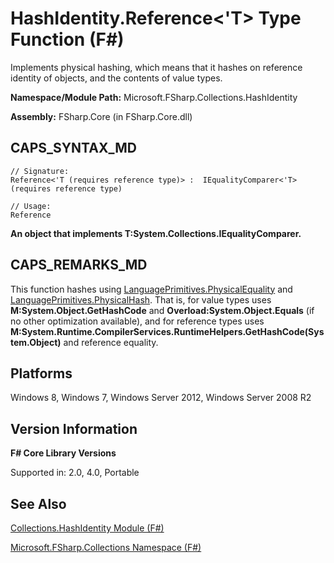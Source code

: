 # HashIdentity.Reference<'T> Type Function (F#)

Implements physical hashing, which means that it hashes on reference identity of objects, and the contents of value types.

**Namespace/Module Path:** Microsoft.FSharp.Collections.HashIdentity

**Assembly:** FSharp.Core (in FSharp.Core.dll)


## CAPS_SYNTAX_MD

```
// Signature:
Reference<'T (requires reference type)> :  IEqualityComparer<'T> (requires reference type)

// Usage:
Reference
```
**An object that implements T:System.Collections.IEqualityComparer.**
## CAPS_REMARKS_MD
This function hashes using [LanguagePrimitives.PhysicalEquality](http://msdn.microsoft.com/en-us/library/1783ed93-63f4-4936-832f-4bf0db6e3586) and [LanguagePrimitives.PhysicalHash](http://msdn.microsoft.com/en-us/library/8c93ad8b-70d2-4035-9961-ba0f84d9458b). That is, for value types uses **M:System.Object.GetHashCode** and **Overload:System.Object.Equals** (if no other optimization available), and for reference types uses **M:System.Runtime.CompilerServices.RuntimeHelpers.GetHashCode(System.Object)** and reference equality.


## Platforms
Windows 8, Windows 7, Windows Server 2012, Windows Server 2008 R2


## Version Information
**F# Core Library Versions**

Supported in: 2.0, 4.0, Portable


## See Also
[Collections.HashIdentity Module &#40;F&#35;&#41;](Collections.HashIdentity+Module+%28F%23%29.md)

[Microsoft.FSharp.Collections Namespace &#40;F&#35;&#41;](Microsoft.FSharp.Collections+Namespace+%28F%23%29.md)

